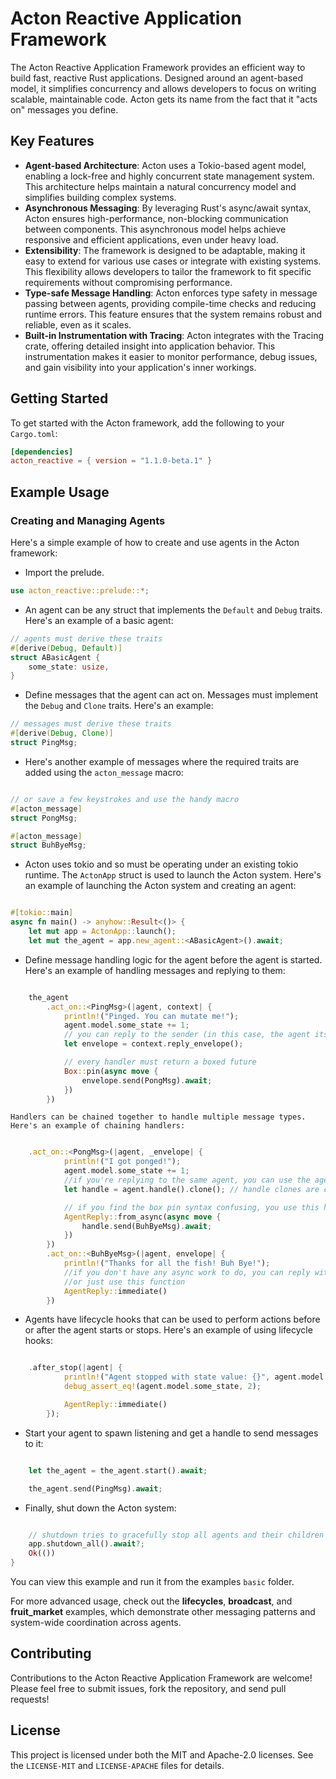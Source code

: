 # Acton Reactive Application Framework

The Acton Reactive Application Framework provides an efficient way to build fast, reactive Rust applications. Designed around an agent-based model, it simplifies concurrency and allows developers to focus on writing scalable, maintainable code. Acton gets its name from the fact that it "acts on" messages you define.

## Key Features

- **Agent-based Architecture**: Acton uses a Tokio-based agent model, enabling a lock-free and highly concurrent state management system. This architecture helps maintain a natural concurrency model and simplifies building complex systems.
- **Asynchronous Messaging**: By leveraging Rust's async/await syntax, Acton ensures high-performance, non-blocking communication between components. This asynchronous model helps achieve responsive and efficient applications, even under heavy load.
- **Extensibility**: The framework is designed to be adaptable, making it easy to extend for various use cases or integrate with existing systems. This flexibility allows developers to tailor the framework to fit specific requirements without compromising performance.
- **Type-safe Message Handling**: Acton enforces type safety in message passing between agents, providing compile-time checks and reducing runtime errors. This feature ensures that the system remains robust and reliable, even as it scales.
- **Built-in Instrumentation with Tracing**: Acton integrates with the Tracing crate, offering detailed insight into application behavior. This instrumentation makes it easier to monitor performance, debug issues, and gain visibility into your application's inner workings.

## Getting Started

To get started with the Acton framework, add the following to your `Cargo.toml`:

```toml
[dependencies]
acton_reactive = { version = "1.1.0-beta.1" }
```

## Example Usage

### Creating and Managing Agents

Here's a simple example of how to create and use agents in the Acton framework:
- Import the prelude.
```rust
use acton_reactive::prelude::*;
```
- An agent can be any struct that implements the `Default` and `Debug` traits. Here's an example of a basic agent:
```rust
// agents must derive these traits
#[derive(Debug, Default)]
struct ABasicAgent {
    some_state: usize,
}
```
- Define messages that the agent can act on. Messages must implement the `Debug` and `Clone` traits. Here's an example:
```rust
// messages must derive these traits
#[derive(Debug, Clone)]
struct PingMsg;
```
- Here's another example of messages where the required traits are added using the `acton_message` macro:
```rust

// or save a few keystrokes and use the handy macro
#[acton_message]
struct PongMsg;

#[acton_message]
struct BuhByeMsg;
```
- Acton uses tokio and so must be operating under an existing tokio runtime. The `ActonApp` struct is used to launch the Acton system. Here's an example of launching the Acton system and creating an agent:
```rust

#[tokio::main]
async fn main() -> anyhow::Result<()> {
    let mut app = ActonApp::launch();
    let mut the_agent = app.new_agent::<ABasicAgent>().await;
```
- Define message handling logic for the agent before the agent is started. 
Here's an example of handling messages and replying to them:
```rust

    the_agent
        .act_on::<PingMsg>(|agent, context| {
            println!("Pinged. You can mutate me!");
            agent.model.some_state += 1;
            // you can reply to the sender (in this case, the agent itself)
            let envelope = context.reply_envelope();

            // every handler must return a boxed future
            Box::pin(async move {
                envelope.send(PongMsg).await;
            })
        })
```
    Handlers can be chained together to handle multiple message types. Here's an example of chaining handlers:
```rust

    .act_on::<PongMsg>(|agent, _envelope| {
            println!("I got ponged!");
            agent.model.some_state += 1;
            //if you're replying to the same agent, you can use the agent's handle
            let handle = agent.handle().clone(); // handle clones are cheap and need to be done when moving into the async boundary

            // if you find the box pin syntax confusing, you use this helper function
            AgentReply::from_async(async move {
                handle.send(BuhByeMsg).await;
            })
        })
        .act_on::<BuhByeMsg>(|agent, envelope| {
            println!("Thanks for all the fish! Buh Bye!");
            //if you don't have any async work to do, you can reply with an empty boxed future
            //or just use this function
            AgentReply::immediate()
        })
```
- Agents have lifecycle hooks that can be used to perform actions before or after the agent starts or stops. Here's an example of using lifecycle hooks:
```rust

    .after_stop(|agent| {
            println!("Agent stopped with state value: {}", agent.model.some_state);
            debug_assert_eq!(agent.model.some_state, 2);

            AgentReply::immediate()
        });
```
- Start your agent to spawn listening and get a handle to send messages to it:
```rust

    let the_agent = the_agent.start().await;

    the_agent.send(PingMsg).await;
```
- Finally, shut down the Acton system:
```rust

    // shutdown tries to gracefully stop all agents and their children
    app.shutdown_all().await?;
    Ok(())
}
```
You can view this example and run it from the examples `basic` folder.

For more advanced usage, check out the **lifecycles**, **broadcast**, and **fruit_market** examples, which demonstrate other messaging patterns and system-wide coordination across agents.


## Contributing

Contributions to the Acton Reactive Application Framework are welcome! Please feel free to submit issues, fork the repository, and send pull requests!

## License

This project is licensed under both the MIT and Apache-2.0 licenses. See the `LICENSE-MIT` and `LICENSE-APACHE` files for details.
